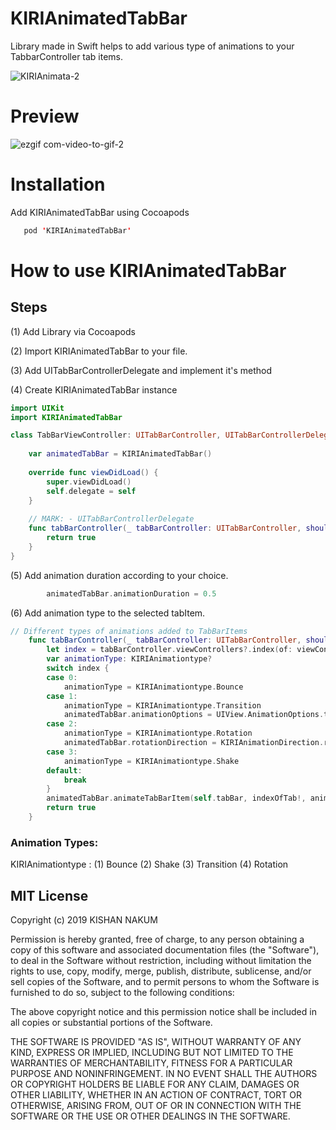 # KIRIAnimatedTabBar
Library made in Swift helps to add various type of animations to your TabbarController tab items.

![KIRIAnimata-2](https://user-images.githubusercontent.com/8666236/54086857-708b7b00-4373-11e9-8d4d-009d46fecdfb.png)


# Preview
![ezgif com-video-to-gif-2](https://user-images.githubusercontent.com/8666236/54086978-9b2a0380-4374-11e9-929a-b642a351496d.gif)

# Installation
Add KIRIAnimatedTabBar using Cocoapods
```swift
   pod 'KIRIAnimatedTabBar'
```

# How to use KIRIAnimatedTabBar

## Steps
(1) Add Library via Cocoapods

(2) Import KIRIAnimatedTabBar to your file.

(3) Add UITabBarControllerDelegate and implement it's method

(4) Create KIRIAnimatedTabBar instance

```swift
import UIKit
import KIRIAnimatedTabBar

class TabBarViewController: UITabBarController, UITabBarControllerDelegate {
    
    var animatedTabBar = KIRIAnimatedTabBar()
    
    override func viewDidLoad() {
        super.viewDidLoad()
        self.delegate = self
    }
   
    // MARK: - UITabBarControllerDelegate
    func tabBarController(_ tabBarController: UITabBarController, shouldSelect viewController: UIViewController) -> Bool {
        return true
    }
}
```

(5) Add animation duration according to your choice.
```swift
        animatedTabBar.animationDuration = 0.5
```

(6) Add animation type to the selected tabItem.
```swift
// Different types of animations added to TabBarItems
    func tabBarController(_ tabBarController: UITabBarController, shouldSelect viewController: UIViewController) -> Bool {
        let index = tabBarController.viewControllers?.index(of: viewController)
        var animationType: KIRIAnimationtype?
        switch index {
        case 0:
            animationType = KIRIAnimationtype.Bounce
        case 1:
            animationType = KIRIAnimationtype.Transition
            animatedTabBar.animationOptions = UIView.AnimationOptions.transitionFlipFromBottom
        case 2:
            animationType = KIRIAnimationtype.Rotation
            animatedTabBar.rotationDirection = KIRIAnimationDirection.right
        case 3:
            animationType = KIRIAnimationtype.Shake
        default:
            break
        }
        animatedTabBar.animateTabBarItem(self.tabBar, indexOfTab!, animationType!)
        return true
    }
```

### Animation Types:

KIRIAnimationtype :
(1) Bounce
(2) Shake
(3) Transition
(4) Rotation




## MIT License

Copyright (c) 2019 KISHAN NAKUM

Permission is hereby granted, free of charge, to any person obtaining a copy
of this software and associated documentation files (the "Software"), to deal
in the Software without restriction, including without limitation the rights
to use, copy, modify, merge, publish, distribute, sublicense, and/or sell
copies of the Software, and to permit persons to whom the Software is
furnished to do so, subject to the following conditions:

The above copyright notice and this permission notice shall be included in all
copies or substantial portions of the Software.

THE SOFTWARE IS PROVIDED "AS IS", WITHOUT WARRANTY OF ANY KIND, EXPRESS OR
IMPLIED, INCLUDING BUT NOT LIMITED TO THE WARRANTIES OF MERCHANTABILITY,
FITNESS FOR A PARTICULAR PURPOSE AND NONINFRINGEMENT. IN NO EVENT SHALL THE
AUTHORS OR COPYRIGHT HOLDERS BE LIABLE FOR ANY CLAIM, DAMAGES OR OTHER
LIABILITY, WHETHER IN AN ACTION OF CONTRACT, TORT OR OTHERWISE, ARISING FROM,
OUT OF OR IN CONNECTION WITH THE SOFTWARE OR THE USE OR OTHER DEALINGS IN THE
SOFTWARE.
